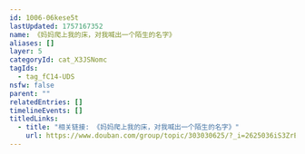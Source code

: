 ```yaml
---
id: 1006-06kese5t
lastUpdated: 1757167352
name: 《妈妈爬上我的床，对我喊出一个陌生的名字》
aliases: []
layer: 5
categoryId: cat_X3JSNomc
tagIds:
  - tag_fC14-UDS
nsfw: false
parent: ""
relatedEntries: []
timelineEvents: []
titledLinks:
  - title: "相关链接: 《妈妈爬上我的床，对我喊出一个陌生的名字》"
    url: https://www.douban.com/group/topic/303030625/?_i=2625036iS3ZrEE
---
```


